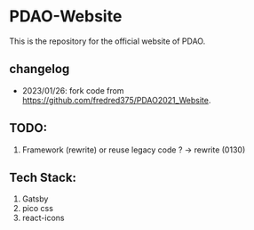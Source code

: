 # PDAO-Website

This is the repository for the official website of PDAO.

## changelog

- 2023/01/26: fork code from https://github.com/fredred375/PDAO2021_Website.


## TODO:

1. Framework (rewrite) or reuse legacy code ? -> rewrite (0130)

## Tech Stack:

1. Gatsby
2. pico css
3. react-icons